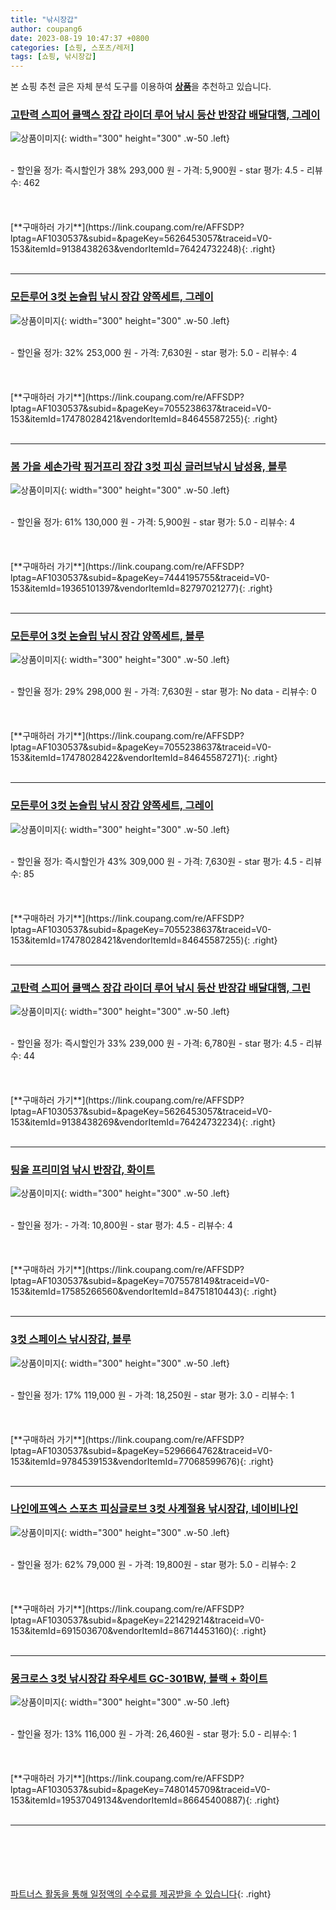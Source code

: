 ```yaml
---
title: "낚시장갑"
author: coupang6
date: 2023-08-19 10:47:37 +0800
categories: [쇼핑, 스포츠/레저]
tags: [쇼핑, 낚시장갑]
---
```


본 쇼핑 추천 글은 자체 분석 도구를 이용하여 [**상품**](https://link.coupang.com/a/bao1ui)을 추천하고 있습니다.

### [고탄력 스피어 쿨맥스 장갑 라이더 루어 낚시 등산 반장갑 배달대행, 그레이](https://link.coupang.com/re/AFFSDP?lptag=AF1030537&subid=&pageKey=5626453057&traceid=V0-153&itemId=9138438263&vendorItemId=76424732248)

![상품이미지](https://thumbnail8.coupangcdn.com/thumbnails/remote/230x230ex/image/vendor_inventory/b00c/438874b17de21a22611fd2a37f95678fb870b1767031c76f672f7dee78b4.jpg){: width="300" height="300" .w-50 .left}


<br>
- 할인율 정가: 즉시할인가 38%  293,000   원
- 가격: 5,900원
- star 평가: 4.5
- 리뷰수: 462
<br>
<br>
<br>
<br>
[**구매하러 가기**](https://link.coupang.com/re/AFFSDP?lptag=AF1030537&subid=&pageKey=5626453057&traceid=V0-153&itemId=9138438263&vendorItemId=76424732248){: .right}
<br>
<br>

---

### [모든루어 3컷 논슬립 낚시 장갑 양쪽세트, 그레이](https://link.coupang.com/re/AFFSDP?lptag=AF1030537&subid=&pageKey=7055238637&traceid=V0-153&itemId=17478028421&vendorItemId=84645587255)

![상품이미지](https://thumbnail9.coupangcdn.com/thumbnails/remote/230x230ex/image/retail/images/2707084807046871-fe3d959c-ea66-403a-9e8d-38ef2761ccec.JPG){: width="300" height="300" .w-50 .left}


<br>
- 할인율 정가: 32%  253,000   원
- 가격: 7,630원
- star 평가: 5.0
- 리뷰수: 4
<br>
<br>
<br>
<br>
[**구매하러 가기**](https://link.coupang.com/re/AFFSDP?lptag=AF1030537&subid=&pageKey=7055238637&traceid=V0-153&itemId=17478028421&vendorItemId=84645587255){: .right}
<br>
<br>

---

### [봄 가을 세손가락 핑거프리 장갑 3컷 피싱 글러브낚시 남성용, 블루](https://link.coupang.com/re/AFFSDP?lptag=AF1030537&subid=&pageKey=7444195755&traceid=V0-153&itemId=19365101397&vendorItemId=82797021277)

![상품이미지](https://thumbnail8.coupangcdn.com/thumbnails/remote/230x230ex/image/vendor_inventory/c21b/b2ea64c304cded00c8624d4f353a6ec19f64fa288da4d9ec6b2f43fc1cd7.jpg){: width="300" height="300" .w-50 .left}


<br>
- 할인율 정가: 61%  130,000   원
- 가격: 5,900원
- star 평가: 5.0
- 리뷰수: 4
<br>
<br>
<br>
<br>
[**구매하러 가기**](https://link.coupang.com/re/AFFSDP?lptag=AF1030537&subid=&pageKey=7444195755&traceid=V0-153&itemId=19365101397&vendorItemId=82797021277){: .right}
<br>
<br>

---

### [모든루어 3컷 논슬립 낚시 장갑 양쪽세트, 블루](https://link.coupang.com/re/AFFSDP?lptag=AF1030537&subid=&pageKey=7055238637&traceid=V0-153&itemId=17478028422&vendorItemId=84645587271)

![상품이미지](https://thumbnail8.coupangcdn.com/thumbnails/remote/230x230ex/image/retail/images/1968823395933424-764c0700-6bc5-4a01-b81d-1437340d336d.JPG){: width="300" height="300" .w-50 .left}


<br>
- 할인율 정가: 29%  298,000   원
- 가격: 7,630원
- star 평가: No data
- 리뷰수: 0
<br>
<br>
<br>
<br>
[**구매하러 가기**](https://link.coupang.com/re/AFFSDP?lptag=AF1030537&subid=&pageKey=7055238637&traceid=V0-153&itemId=17478028422&vendorItemId=84645587271){: .right}
<br>
<br>

---

### [모든루어 3컷 논슬립 낚시 장갑 양쪽세트, 그레이](https://link.coupang.com/re/AFFSDP?lptag=AF1030537&subid=&pageKey=7055238637&traceid=V0-153&itemId=17478028421&vendorItemId=84645587255)

![상품이미지](https://thumbnail9.coupangcdn.com/thumbnails/remote/230x230ex/image/retail/images/2707084807046871-fe3d959c-ea66-403a-9e8d-38ef2761ccec.JPG){: width="300" height="300" .w-50 .left}


<br>
- 할인율 정가: 즉시할인가 43%  309,000   원
- 가격: 7,630원
- star 평가: 4.5
- 리뷰수: 85
<br>
<br>
<br>
<br>
[**구매하러 가기**](https://link.coupang.com/re/AFFSDP?lptag=AF1030537&subid=&pageKey=7055238637&traceid=V0-153&itemId=17478028421&vendorItemId=84645587255){: .right}
<br>
<br>

---

### [고탄력 스피어 쿨맥스 장갑 라이더 루어 낚시 등산 반장갑 배달대행, 그린](https://link.coupang.com/re/AFFSDP?lptag=AF1030537&subid=&pageKey=5626453057&traceid=V0-153&itemId=9138438269&vendorItemId=76424732234)

![상품이미지](https://thumbnail7.coupangcdn.com/thumbnails/remote/230x230ex/image/vendor_inventory/4f28/33e06bee81927f231f8195da464fce934756ca36711704a0eac28b309e8e.jpg){: width="300" height="300" .w-50 .left}


<br>
- 할인율 정가: 즉시할인가 33%  239,000   원
- 가격: 6,780원
- star 평가: 4.5
- 리뷰수: 44
<br>
<br>
<br>
<br>
[**구매하러 가기**](https://link.coupang.com/re/AFFSDP?lptag=AF1030537&subid=&pageKey=5626453057&traceid=V0-153&itemId=9138438269&vendorItemId=76424732234){: .right}
<br>
<br>

---

### [팅올 프리미엄 낚시 반장갑, 화이트](https://link.coupang.com/re/AFFSDP?lptag=AF1030537&subid=&pageKey=7075578149&traceid=V0-153&itemId=17585266560&vendorItemId=84751810443)

![상품이미지](https://thumbnail6.coupangcdn.com/thumbnails/remote/230x230ex/image/rs_quotation_api/hpa2pcgs/598732f43a324c8d80b7c393fd0b026e.jpg){: width="300" height="300" .w-50 .left}


<br>
- 할인율 정가: 
- 가격: 10,800원
- star 평가: 4.5
- 리뷰수: 4
<br>
<br>
<br>
<br>
[**구매하러 가기**](https://link.coupang.com/re/AFFSDP?lptag=AF1030537&subid=&pageKey=7075578149&traceid=V0-153&itemId=17585266560&vendorItemId=84751810443){: .right}
<br>
<br>

---

### [3컷 스페이스 낚시장갑, 블루](https://link.coupang.com/re/AFFSDP?lptag=AF1030537&subid=&pageKey=5296664762&traceid=V0-153&itemId=9784539153&vendorItemId=77068599676)

![상품이미지](https://thumbnail10.coupangcdn.com/thumbnails/remote/230x230ex/image/rs_quotation_api/jztlg4jp/54c30fb8a5334fbbb2a7bef5a609ea04.jpg){: width="300" height="300" .w-50 .left}


<br>
- 할인율 정가: 17%  119,000   원
- 가격: 18,250원
- star 평가: 3.0
- 리뷰수: 1
<br>
<br>
<br>
<br>
[**구매하러 가기**](https://link.coupang.com/re/AFFSDP?lptag=AF1030537&subid=&pageKey=5296664762&traceid=V0-153&itemId=9784539153&vendorItemId=77068599676){: .right}
<br>
<br>

---

### [나인에프엑스 스포츠 피싱글로브 3컷 사계절용 낚시장갑, 네이비나인](https://link.coupang.com/re/AFFSDP?lptag=AF1030537&subid=&pageKey=221429214&traceid=V0-153&itemId=691503670&vendorItemId=86714453160)

![상품이미지](https://thumbnail9.coupangcdn.com/thumbnails/remote/230x230ex/image/vendor_inventory/f047/e6b05280b1493cba3dbe5210bae3042adfc786bb0d55b3d92fb66c791aee.jpg){: width="300" height="300" .w-50 .left}


<br>
- 할인율 정가: 62%  79,000   원
- 가격: 19,800원
- star 평가: 5.0
- 리뷰수: 2
<br>
<br>
<br>
<br>
[**구매하러 가기**](https://link.coupang.com/re/AFFSDP?lptag=AF1030537&subid=&pageKey=221429214&traceid=V0-153&itemId=691503670&vendorItemId=86714453160){: .right}
<br>
<br>

---

### [몽크로스 3컷 낚시장갑 좌우세트 GC-301BW, 블랙 + 화이트](https://link.coupang.com/re/AFFSDP?lptag=AF1030537&subid=&pageKey=7480145709&traceid=V0-153&itemId=19537049134&vendorItemId=86645400887)

![상품이미지](https://thumbnail8.coupangcdn.com/thumbnails/remote/230x230ex/image/retail/images/2023/07/21/9/1/d9f6a120-3ef9-4592-a05e-523781cdc10e.jpg){: width="300" height="300" .w-50 .left}


<br>
- 할인율 정가: 13%  116,000   원
- 가격: 26,460원
- star 평가: 5.0
- 리뷰수: 1
<br>
<br>
<br>
<br>
[**구매하러 가기**](https://link.coupang.com/re/AFFSDP?lptag=AF1030537&subid=&pageKey=7480145709&traceid=V0-153&itemId=19537049134&vendorItemId=86645400887){: .right}
<br>
<br>

---
<br><br><br><br><br> [파트너스 활동을 통해 일정액의 수수료를 제공받을 수 있습니다](https://link.coupang.com/a/bao1ui){: .right}